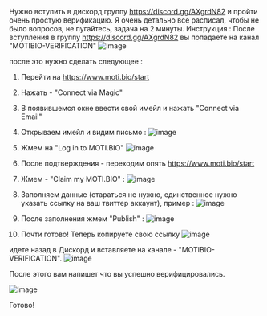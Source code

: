 Нужно вступить в дискорд группу https://discord.gg/AXgrdN82 и пройти очень простую верификацию.
Я очень детально все расписал, чтобы не было вопросов, не пугайтесь, задача на 2 минуты. Инструкция :
После вступления в группу https://discord.gg/AXgrdN82 вы попадаете на канал "MOTIBIO-VERIFICATION" 
![image](https://github.com/djbolya/moti/assets/41238402/474b08a8-2406-4987-97c7-1be67cb765c8)

после это нужно сделать следующее :
1. Перейти на https://www.moti.bio/start
2. Нажать  - "Connect via Magic"
3. В появившемся окне ввести свой имейл и нажать "Connect via Email"
4. Открываем имейл и видим письмо :
   ![image](https://github.com/djbolya/moti/assets/41238402/98602e4c-3009-4435-b2b4-67620787d9c2)
5. Жмем на "Log in to MOTI.BIO"
   ![image](https://github.com/djbolya/moti/assets/41238402/e1399831-bf3b-4b7c-b758-a1cb0cc861c9)

7. После подтверждения - переходим опять https://www.moti.bio/start
8. Жмем - "Claim my MOTI.BIO" :
   ![image](https://github.com/djbolya/moti/assets/41238402/7366c30e-1290-4c92-a2d9-d0b8753ba7e6)

10. Заполняем данные (стараться не нужно, единственное нужно указать ссылку на ваш твиттер аккаунт), пример :
    ![image](https://github.com/djbolya/moti/assets/41238402/e0c96339-b571-4842-a99c-45d7a6bc8510)

12. После заполнения жмем "Publish" :
    ![image](https://github.com/djbolya/moti/assets/41238402/297583a1-95ff-4223-8df3-09316a77f0ad)

14. Почти готово! Теперь копируете свою ссылку
    ![image](https://github.com/djbolya/moti/assets/41238402/68cd0a17-e879-47b1-8680-c59fce00ce42)

идете назад в Дискорд и вставляете на канале - "MOTIBIO-VERIFICATION".
![image](https://github.com/djbolya/moti/assets/41238402/474b08a8-2406-4987-97c7-1be67cb765c8)

После этого вам напишет что вы успешно верифицировались.

![image](https://github.com/djbolya/moti/assets/41238402/f7e22f5d-f7d9-498d-8d57-da131c3b7cfc)


Готово!
 
